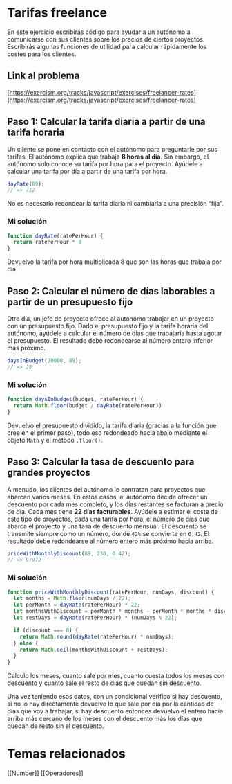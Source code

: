 # Tarifas freelance

En este ejercicio escribirás código para ayudar a un autónomo a comunicarse con sus clientes sobre los precios de ciertos proyectos. Escribirás algunas funciones de utilidad para calcular rápidamente los costes para los clientes.

## Link al problema

[https://exercism.org/tracks/javascript/exercises/freelancer-rates](https://exercism.org/tracks/javascript/exercises/freelancer-rates)

## Paso 1: Calcular la tarifa diaria a partir de una tarifa horaria

Un cliente se pone en contacto con el autónomo para preguntarle por sus tarifas. El autónomo explica que trabaja **8 horas al día**. Sin embargo, el autónomo solo conoce su tarifa por hora para el proyecto. Ayúdele a calcular una tarifa por día a partir de una tarifa por hora.

```js
dayRate(89);
// => 712
```

No es necesario redondear la tarifa diaria ni cambiarla a una precisión “fija”.

### Mi solución

```js
function dayRate(ratePerHour) {
  return ratePerHour * 8
}
```

Devuelvo la tarifa por hora multiplicada 8 que son las horas que trabaja por día.

## Paso 2: Calcular el número de días laborables a partir de un presupuesto fijo

Otro día, un jefe de proyecto ofrece al autónomo trabajar en un proyecto con un presupuesto fijo. Dado el presupuesto fijo y la tarifa horaria del autónomo, ayúdele a calcular el número de días que trabajaría hasta agotar el presupuesto. El resultado debe redondearse al número entero inferior más próximo.

```js
daysInBudget(20000, 89);
// => 28
```

### Mi solución

```js
function daysInBudget(budget, ratePerHour) {
  return Math.floor(budget / dayRate(ratePerHour))
}
```

Devuelvo el presupuesto dividido, la tarifa diaria (gracias a la función que cree en el primer paso), todo eso redondeado hacia abajo mediante el objeto `Math` y el método `.floor()`.

## Paso 3: Calcular la tasa de descuento para grandes proyectos

A menudo, los clientes del autónomo le contratan para proyectos que abarcan varios meses. En estos casos, el autónomo decide ofrecer un descuento por cada mes completo, y los días restantes se facturan a precio de día. Cada mes tiene **22 días facturables**. Ayúdele a estimar el coste de este tipo de proyectos, dada una tarifa por hora, el número de días que abarca el proyecto y una tasa de descuento mensual. El descuento se transmite siempre como un número, donde `42%` se convierte en `0,42`. El resultado debe redondearse al número entero más próximo hacia arriba.

```js
priceWithMonthlyDiscount(89, 230, 0.42);
// => 97972
```

### Mi solución

```js
function priceWithMonthlyDiscount(ratePerHour, numDays, discount) {
  let months = Math.floor(numDays / 22);
  let perMonth = dayRate(ratePerHour) * 22;
  let monthsWithDiscount = perMonth * months - perMonth * months * discount;
  let restDays = dayRate(ratePerHour) * (numDays % 22);

  if (discount === 0) {
    return Math.round(dayRate(ratePerHour) * numDays);
  } else {
    return Math.ceil(monthsWithDiscount + restDays);
  }
}
```

Calculo los meses, cuanto sale por mes, cuanto cuesta todos los meses con descuento y cuanto sale el resto de días que quedan sin descuento.

Una vez teniendo esos datos, con un condicional verifico si hay descuento, si no lo hay directamente devuelvo lo que sale por día por la cantidad de días que voy a trabajar, si hay descuento entonces devuelvo el entero hacia arriba más cercano de los meses con el descuento más los días que quedan de resto sin el descuento.

# Temas relacionados

[[Number]]
[[Operadores]]